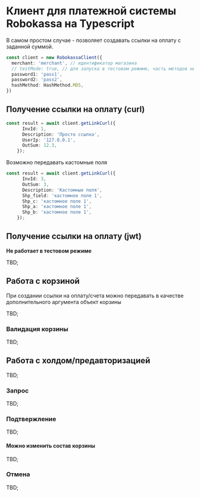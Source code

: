 # Клиент для платежной системы Robokassa на Typescript

В самом простом случае - позволяет создавать ссылки на оплату 
с заданной суммой.

```typescript
const client = new RobokassaClient({
  merchant: 'merchant', // идентификатор магазина
  // testMode: true, // для запуска в тестовом режиме, часть методов не работает
  password1: 'pass1',
  password2: 'pass2',
  hashMethod: HashMethod.MD5,
})
```

## Получение ссылки на оплату (curl)

```typescript
const result = await client.getLinkCurl({
      InvId: 1,
      Description: 'Просто ссылка',
      UserIp: '127.0.0.1',
      OutSum: 12.3,
    });
```

Возможно передавать кастомные поля

```typescript
const result = await client.getLinkCurl({
      InvId: 3,
      OutSum: 3,
      Description: 'Кастомные поля',
      Shp_field: 'кастомное поле 1',
      Shp_c: 'кастомное поле 1',
      Shp_a: 'кастомное поле 1',
      Shp_b: 'кастомное поле 1',
    });
```

## Получение ссылки на оплату (jwt)

**Не работает в тестовом режиме**

TBD;

## Работа с корзиной

При создании ссылки на оплату/счета можно передавать в качестве 
дополнительного аргумента объект корзины

TBD;

### Валидация корзины

TBD;

## Работа с холдом/предавторизацией

TBD;

### Запрос

TBD;

### Подтвержление

TBD;

#### Можно изменить состав корзины

TBD;

### Отмена

TBD;






